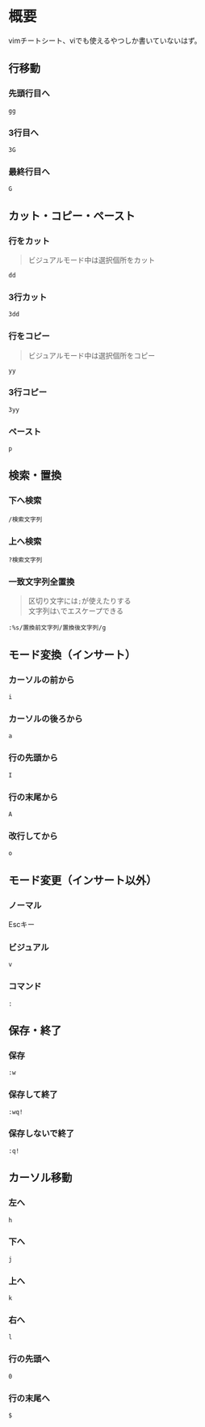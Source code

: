 # 概要
vimチートシート、viでも使えるやつしか書いていないはず。<br>

## 行移動

### 先頭行目へ
```
gg
```

### 3行目へ
```
3G
```

### 最終行目へ
```
G
```

## カット・コピー・ペースト

### 行をカット
> ビジュアルモード中は選択個所をカット
```
dd
```

### 3行カット
```
3dd
```

### 行をコピー
> ビジュアルモード中は選択個所をコピー
```
yy
```

### 3行コピー
```
3yy
```

### ペースト
```
p
```

## 検索・置換

### 下へ検索
```
/検索文字列
```

### 上へ検索
```
?検索文字列
```

### 一致文字列全置換
> 区切り文字には`;`が使えたりする<br>
> 文字列は`\`でエスケープできる<br>
```
:%s/置換前文字列/置換後文字列/g
```

## モード変換（インサート）

### カーソルの前から
```
i
```

### カーソルの後ろから
```
a
```

### 行の先頭から
```
I
```

### 行の末尾から
```
A
```

### 改行してから
```
o
```

### 

## モード変更（インサート以外）

### ノーマル
Escキー<br>

### ビジュアル
```
v
```

### コマンド
```
:
```

## 保存・終了

### 保存
```
:w
```

### 保存して終了
```
:wq!
```

### 保存しないで終了
```
:q!
```

## カーソル移動

### 左へ
```
h
```

### 下へ
```
j
```

### 上へ
```
k
```

### 右へ
```
l
```

### 行の先頭へ
```
0
```

### 行の末尾へ
```
$
```
